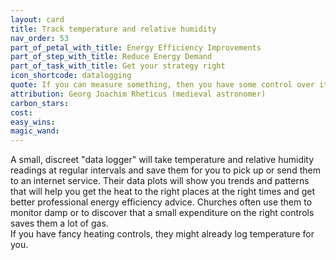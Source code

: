 ```yaml
---
layout: card
title: Track temperature and relative humidity
nav_order: 53
part_of_petal_with_title: Energy Efficiency Improvements
part_of_step_with_title: Reduce Energy Demand
part_of_task_with_title: Get your strategy right
icon_shortcode: datalogging
quote: If you can measure something, then you have some control over it.
attribution: Georg Joachim Rheticus (medieval astronomer)
carbon_stars: 
cost: 
easy_wins: 
magic_wand: 
---
```


<p>A small, discreet "data logger" will take temperature and relative humidity readings at regular intervals and save them for you to pick up or send them to an internet service.   Their data plots will show you trends and patterns that will help you get the heat to the right places at the right times and get better professional energy efficiency advice.  Churches often use them to monitor damp or to discover that a small expenditure on the right controls saves them a lot of gas. <br> If you have fancy heating controls, they might already log temperature for you.  </p> 
